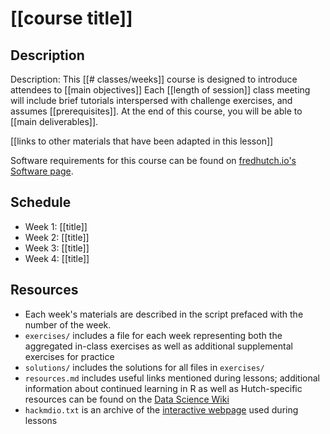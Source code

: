 # [[course title]]

## Description

Description: This [[# classes/weeks]] course is designed to introduce attendees to [[main objectives]]
Each [[length of session]] class meeting will include brief tutorials interspersed with challenge exercises, and assumes [[prerequisites]]. At the end of this course, you will be able to [[main deliverables]].

[[links to other materials that have been adapted in this lesson]]

Software requirements for this course can be found on [fredhutch.io's Software page](http://www.fredhutch.io/software/).


## Schedule

* Week 1: [[title]]
* Week 2: [[title]]
* Week 3: [[title]]
* Week 4: [[title]]


## Resources

* Each week's materials are described in the script prefaced with the number of the week.
* `exercises/` includes a file for each week representing both the aggregated in-class exercises as well as additional
supplemental exercises for practice
* `solutions/` includes the solutions for all files in `exercises/`
* `resources.md` includes useful links mentioned during lessons; additional information about continued learning in R as well as Hutch-specific resources can be found on the [Data Science Wiki](https://sciwiki.fredhutch.org/bioinformatics/prog_overview/)
* `hackmdio.txt` is an archive of the [interactive webpage](https://hackmd.io) used during lessons
